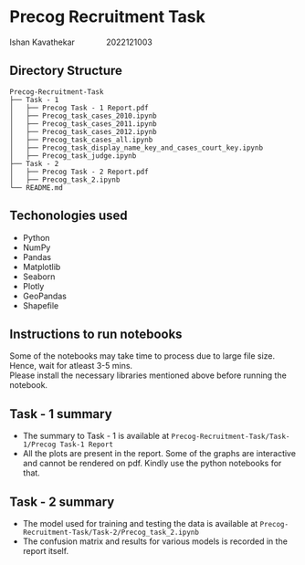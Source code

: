 # Precog Recruitment Task

Ishan Kavathekar    &nbsp;&nbsp;&nbsp;&nbsp;&nbsp;&nbsp;&nbsp;&nbsp;&nbsp;&nbsp; &nbsp; 2022121003

## Directory Structure

```
Precog-Recruitment-Task
├── Task - 1
│   ├── Precog Task - 1 Report.pdf
│   ├── Precog_task_cases_2010.ipynb
│   ├── Precog_task_cases_2011.ipynb
│   ├── Precog_task_cases_2012.ipynb
│   ├── Precog_task_cases_all.ipynb
│   ├── Precog_task_display_name_key_and_cases_court_key.ipynb
│   ├── Precog_task_judge.ipynb
├── Task - 2
│   ├── Precog Task - 2 Report.pdf
│   ├── Precog_task_2.ipynb
└── README.md
```

## Techonologies used 
- Python
- NumPy
- Pandas
- Matplotlib
- Seaborn
- Plotly
- GeoPandas
- Shapefile

## Instructions to run notebooks
Some of the notebooks may take time to process due to large file size.
Hence, wait for atleast 3-5 mins.   
Please install the necessary libraries mentioned above before running the notebook.

## Task - 1 summary
- The summary to Task - 1 is available at <code>Precog-Recruitment-Task/Task-1/Precog Task-1 Report</code>
- All the plots are present in the report. Some of the graphs are interactive and cannot be rendered on pdf. Kindly use the python notebooks for that.

## Task - 2 summary
- The model used for training and testing the data is available at <code>Precog-Recruitment-Task/Task-2/Precog_task_2.ipynb</code>
- The confusion matrix and results for various models is recorded in the report itself.